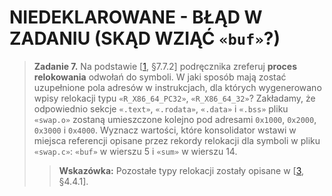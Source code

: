 # NIEDEKLAROWANE - BŁĄD W ZADANIU (SKĄD WZIĄĆ `«buf»`?)

> **Zadanie 7.**  Na podstawie [[1](https://github.com/Sorosliu1029/CSAPP-Labs/blob/master/Computer%20Systems%20A%20Programmers%20Perspective%20(3rd).pdf), §7.7.2] podręcznika zreferuj **proces relokowania** odwołań do symboli. W jaki sposób mają zostać uzupełnione pola adresów w instrukcjach, dla których wygenerowano wpisy relokacji typu `«R_X86_64_PC32»`, `«R_X86_64_32»`? Zakładamy, że odpowiednio sekcje `«.text»`, `«.rodata»`, `«.data»` i `«.bss»` pliku `«swap.o»` zostaną umieszczone kolejno pod adresami `0x1000`, `0x2000`, `0x3000` i `0x4000`. Wyznacz wartości, które konsolidator wstawi w miejsca referencji opisane przez rekordy relokacji dla symboli w pliku `«swap.c»`: `«buf»` w wierszu 5 i `«sum»` w wierszu 14.
>> **Wskazówka:** Pozostałe typy relokacji zostały opisane w [[3](https://raw.githubusercontent.com/wiki/hjl-tools/x86-psABI/x86-64-psABI-1.0.pdf), §4.4.1].